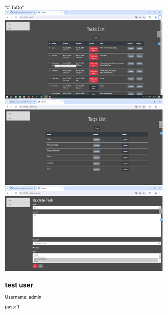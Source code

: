 "# ToDo" 
![Task list](Pics/img_index.png)
![Tag list](Pics/img_tags_list.png)
![Tag list](Pics/img_task_upd.png)

## test user
Username: admin

pass: 1
